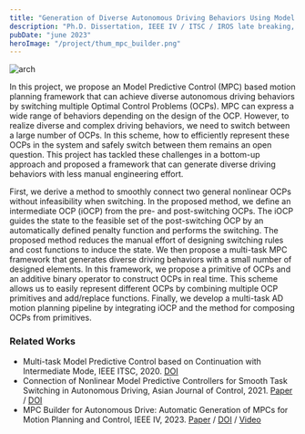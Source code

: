 ```yaml
---
title: "Generation of Diverse Autonomous Driving Behaviors Using Model Predictive Control"
description: "Ph.D. Dissertation, IEEE IV / ITSC / IROS late breaking, Asian Journal of Control, 2020-2023"
pubDate: "june 2023"
heroImage: "/project/thum_mpc_builder.png"
---
```


<img src="/project/mpc_builder.png" alt="arch">

In this project, we propose an Model Predictive Control (MPC) based motion planning framework that can achieve diverse autonomous driving behaviors by switching multiple Optimal Control Problems (OCPs). MPC can express a wide range of behaviors depending on the design of the OCP. However, to realize diverse and complex driving behaviors, we need to switch between a large number of OCPs. In this scheme, how to efficiently represent these OCPs in the system and safely switch between them remains an open question. This project has tackled these challenges in a bottom-up approach and proposed a framework that can generate diverse driving behaviors with less manual engineering effort.

First, we derive a method to smoothly connect two general nonlinear OCPs without infeasibility when switching. In the proposed method, we define an intermediate OCP (iOCP) from the pre- and post-switching OCPs. The iOCP guides the state to the feasible set of the post-switching OCP by an automatically defined penalty function and performs the switching. The proposed method reduces the manual effort of designing switching rules and cost functions to induce the state. We then propose a multi-task MPC framework that generates diverse driving behaviors with a small number of designed elements. In this framework, we propose a primitive of OCPs and an additive binary operator to construct OCPs in real time. This scheme allows us to easily represent different OCPs by combining multiple OCP primitives and add/replace functions. Finally, we develop a multi-task AD motion planning pipeline by integrating iOCP and the method for composing OCPs from primitives.


### Related Works
- Multi-task Model Predictive Control based on Continuation with Intermediate Mode, IEEE ITSC, 2020. [DOI](https://ieeexplore.ieee.org/abstract/document/9294663)
- Connection of Nonlinear Model Predictive Controllers for Smooth Task Switching in Autonomous Driving, Asian Journal of Control, 2021. [Paper](https://onlinelibrary.wiley.com/share/RSRHYMZIRF9FFHFWKNBZ?target=10.1002/asjc.2892) / [DOI](https://onlinelibrary.wiley.com/doi/full/10.1002/asjc.2892)
- MPC Builder for Autonomous Drive: Automatic Generation of MPCs for Motion Planning and Control, IEEE IV, 2023. [Paper](https://arxiv.org/abs/2210.16512) / [DOI](https://ieeexplore.ieee.org/abstract/document/10186711) / [Video](https://youtu.be/15J2p26OoLI)
